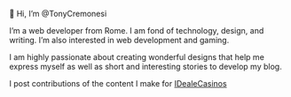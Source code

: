 👋 Hi, I’m @TonyCremonesi

I’m a web developer from Rome. I am fond of technology, design, and writing. I’m also interested in web development and gaming.

I am highly passionate about creating wonderful designs that help me express myself as well as short and interesting stories to develop my blog. 

I post contributions of the content I make for [IDealeCasinos](https://idealecasinos.com/)
<!---
TonyCremonesi/TonyCremonesi is a ✨ special ✨ repository because its `README.md` (this file) appears on your GitHub profile.
You can click the Preview link to take a look at your changes.
--->
